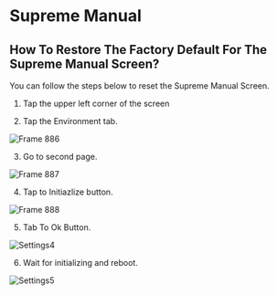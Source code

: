 
# Supreme Manual

## How To Restore The Factory Default For The Supreme Manual Screen?
 You can follow the steps below to reset the Supreme Manual Screen.
 
 1. Tap the upper left corner of the screen
 
 2. Tap the Environment tab.

![Frame 886](https://github.com/KubanCoffeeRoasters/SupremeManual/assets/134377245/4a2bb842-4180-4ebf-b6a3-a75afaa589fe)

 3. Go to second page.
    
 ![Frame 887](https://github.com/KubanCoffeeRoasters/SupremeManual/assets/134377245/37743658-3730-4baa-befd-e6b15fa7af12)

 4. Tap to Initiazlize button.
    
 ![Frame 888](https://github.com/KubanCoffeeRoasters/SupremeManual/assets/134377245/215347d5-8d87-469c-9df6-5aa1d87b2750)

 5. Tab To Ok Button.
    
![Settings4](https://github.com/KubanCoffeeRoasters/SupremeManual/assets/134377245/3b5c6c96-7f6a-454e-9e5e-8a9aaee9adc8)

 6. Wait for initializing and reboot.
    
![Settings5](https://github.com/KubanCoffeeRoasters/SupremeManual/assets/134377245/e15ca469-c64a-4db2-863e-be9f94e6db50)
